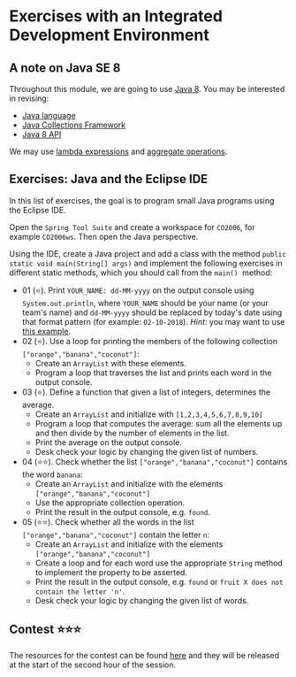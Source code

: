 <link rel='stylesheet' href='web/swiss.css'/>

# Exercises with an Integrated Development Environment 

## A note on Java SE 8

Throughout this module, we are going to use [Java 8](https://docs.oracle.com/javase/8/). You may be interested in revising:
* [Java language](https://docs.oracle.com/javase/tutorial/java/index.html)
* [Java Collections Framework](https://docs.oracle.com/javase/tutorial/collections/TOC.html)
* [Java 8 API](https://docs.oracle.com/javase/8/docs/api/index.html)

We may use [lambda expressions](https://docs.oracle.com/javase/tutorial/java/javaOO/lambdaexpressions.html) and [aggregate operations](https://docs.oracle.com/javase/tutorial/collections/streams/index.html).


## Exercises: Java and the Eclipse IDE

In this list of exercises, the goal is to program small Java programs using the Eclipse IDE. 

Open the `Spring Tool Suite` and create a workspace for `CO2006`, for example `CO2006ws`. Then open the Java perspective.

Using the IDE, create a Java project and add a class with the method `public static void main(String[] args)` and implement the following exercises in different static methods, which you should call from the `main()`  method:
- 01 (:star:). Print `YOUR_NAME: dd-MM-yyyy` on the output console using `System.out.println`, where `YOUR_NAME` should be your name (or your team's name) and `dd-MM-yyyy` should be replaced by today's date using that format pattern (for example: `02-10-2018`). *Hint*: you may want to use [this example](https://beginnersbook.com/2013/05/java-date-string-conversion/).
- 02 (:star:). Use a loop for printing the members of the following collection `["orange","banana","coconut"]`:
	* Create an `ArrayList` with these elements.
	* Program a loop that traverses the list and prints each word in the output console.
- 03 (:star:). Define a function that given a list of integers, determines the average.
	* Create an `ArrayList` and initialize with `[1,2,3,4,5,6,7,8,9,10]`
	* Program a loop that computes the average: sum all the elements up and then divide by the number of elements in the list.
	* Print the average on the output console.
	* Desk check your logic by changing the given list of numbers.
- 04 (:star::star:). Check whether the list `["orange","banana","coconut"]` contains the word `banana`:
	* Create an `ArrayList` and initialize with the elements `["orange","banana","coconut"]`
	* Use the appropriate collection operation.
	* Print the result in the output console, e.g. `found`.
- 05 (:star::star:). Check whether all the words in the list `["orange","banana","coconut"]` contain the letter `n`:
	* Create an `ArrayList` and initialize with the elements `["orange","banana","coconut"]`
	* Create a loop and for each word use the appropriate `String` method to implement the property to be asserted.
	* Print the result in the output console, e.g. `found` or `fruit X does not contain the letter 'n'`.
	* Desk check your logic by changing the given list of words.

## Contest :star::star::star:

The resources for the contest can be found [here](../IDE_contest/) and they will be released at the start of the second hour of the session.